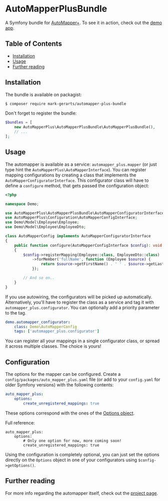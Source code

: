 # AutoMapperPlusBundle

A Symfony bundle for [AutoMapper+](https://www.github.com/mark-gerarts/automapper-plus).
To see it in action, check out the [demo app](https://github.com/mark-gerarts/automapper-plus-demo-app).

## Table of Contents
* [Installation](#installation)
* [Usage](#usage)
* [Further reading](#further-reading)

## Installation

The bundle is available on packagist:

```bash
$ composer require mark-gerarts/automapper-plus-bundle
```

Don't forget to register the bundle:

```php
$bundles = [
    new AutoMapperPlus\AutoMapperPlusBundle\AutoMapperPlusBundle(),
    // ...
];
```

## Usage

The automapper is available as a service: `automapper_plus.mapper` (or just type hint
the `AutoMapperPlus\AutoMapperInterface`). You can register mapping configurations by
creating a class that implements the `AutoMapperConfiguratorInterface`. This configurator
class will have to define a `configure` method, that gets passed the configuration object:

```php
<?php

namespace Demo;

use AutoMapperPlus\AutoMapperPlusBundle\AutoMapperConfiguratorInterface;
use AutoMapperPlus\Configuration\AutoMapperConfigInterface;
use Demo\Model\Employee\Employee;
use Demo\Model\Employee\EmployeeDto;

class AutoMapperConfig implements AutoMapperConfiguratorInterface
{
    public function configure(AutoMapperConfigInterface $config): void
    {
        $config->registerMapping(Employee::class, EmployeeDto::class)
            ->forMember('fullName', function (Employee $source) {
                return $source->getFirstName() . ' ' . $source->getLastName();
            });

        // And so on..
    }
}
```

If you use autowiring, the configurators will be picked up automatically.
Alternatively, you'll have to register the class as a service and tag it
with `automapper_plus.configurator`. You can optionally add a priority parameter
to the tag.


```yaml
demo.automapper_configurator:
    class: Demo\AutoMapperConfig
    tags: ['automapper_plus.configurator']

```

You can register all your mappings in a single configurator class, or spread it
across multiple classes. The choice is yours!

## Configuration

The options for the mapper can be configured. Create a `config/packages/auto_mapper_plus.yaml`
file (or add to your `config.yaml` for older Symfony versions) with the following contents:


```yaml
auto_mapper_plus:
    options:
        create_unregistered_mappings: true
```

These options correspond with the ones of the [Options object](https://github.com/mark-gerarts/automapper-plus#the-options-object).

Full reference:

```
auto_mapper_plus:
    options:
        # Only one option for now, more coming soon!
        create_unregistered_mappings: true
```

Using the configuration is completely optional, you can just set the options directly
on the `Options` object in one of your configurators using `$config->getOptions()`.

## Further reading
For more info regarding the automapper itself, check out the
[project page](https://www.github.com/mark-gerarts/automapper-plus).
